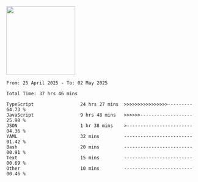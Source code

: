 <img height="180em" src="https://github-readme-stats-eight-theta.vercel.app/api?username=bkundev&show_icons=true&theme=radical&include_all_commits=true&count_private=true"/>
<!--START_SECTION:waka-->

```all_time
From: 25 April 2025 - To: 02 May 2025

Total Time: 37 hrs 46 mins

TypeScript                 24 hrs 27 mins  >>>>>>>>>>>>>>>>---------   64.73 %
JavaScript                 9 hrs 48 mins   >>>>>>-------------------   25.98 %
JSON                       1 hr 38 mins    >------------------------   04.36 %
YAML                       32 mins         -------------------------   01.42 %
Bash                       20 mins         -------------------------   00.91 %
Text                       15 mins         -------------------------   00.69 %
Other                      10 mins         -------------------------   00.46 %
```

<!--END_SECTION:waka-->
